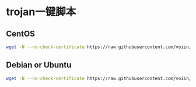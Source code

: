 # trojan一键脚本
## CentOS
```bash
wget -N --no-check-certificate https://raw.githubusercontent.com/voiin/trojan/install_trojan.sh && bash install_trojan.sh
```
## Debian or Ubuntu
```bash
wget -N --no-check-certificate https://raw.githubusercontent.com/voiin/trojan/install_trojan_de.sh && bash install_trojan_de.sh
```
